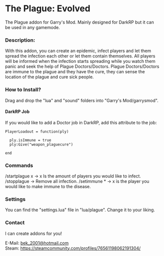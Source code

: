 # The Plague: Evolved
The Plague addon for Garry's Mod. Mainly designed for DarkRP but it can be used in any gamemode.

### Description:
With this addon, you can create an epidemic, infect players and let them spread the infection each other or let them contain themselves. All players will be informed when the infection starts spreading while you watch them panic and seek the help of Plague Doctors/Doctors.
Plague Doctors/Doctors are immune to the plague and they have the cure, they can sense the location of the plague and cure sick people.


### How to Install?
Drag and drop the "lua" and "sound" folders into "Garry's Mod/garrysmod".


#### DarkRP Job
If you would like to add a Doctor job in DarkRP, add this attribute to the job:
```
PlayerLoadout = function(ply)

  ply.isImmune = true
  ply:Give("weapon_plaguecure")
  
end
```
### Commands

/startplague x -> x Is the amount of players you would like to infect.
/stopplague -> Remove all infection.
/setimmune * -> x is the player you would like to make immune to the disease.


### Settings
You can find the "settings.lua" file in "lua/plague". Change it to your liking.


### Contact
I can create addons for you!

E-Mail: bek_2001@hotmail.com       
Steam: https://steamcommunity.com/profiles/76561198062191304/


